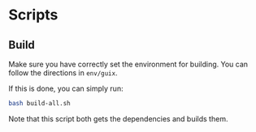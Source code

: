 # Scripts

## Build

Make sure you have correctly set the environment for building. You can follow the directions in `env/guix`.

If this is done, you can simply run:
```bash
bash build-all.sh
```
Note that this script both gets the dependencies and builds them.